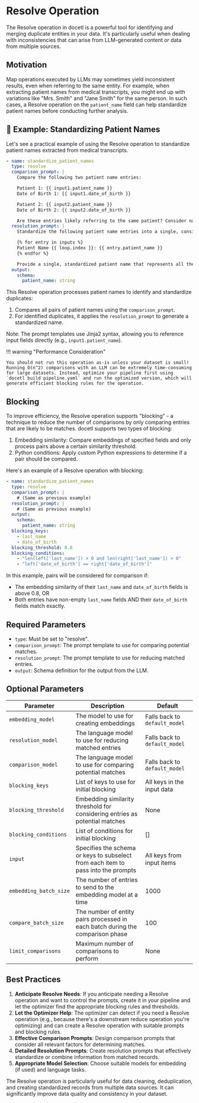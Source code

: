 # Resolve Operation

The Resolve operation in docetl is a powerful tool for identifying and merging duplicate entities in your data. It's particularly useful when dealing with inconsistencies that can arise from LLM-generated content or data from multiple sources.

## Motivation

Map operations executed by LLMs may sometimes yield inconsistent results, even when referring to the same entity. For example, when extracting patient names from medical transcripts, you might end up with variations like "Mrs. Smith" and "Jane Smith" for the same person. In such cases, a Resolve operation on the `patient_name` field can help standardize patient names before conducting further analysis.

## 🚀 Example: Standardizing Patient Names

Let's see a practical example of using the Resolve operation to standardize patient names extracted from medical transcripts.

```yaml
- name: standardize_patient_names
  type: resolve
  comparison_prompt: |
    Compare the following two patient name entries:

    Patient 1: {{ input1.patient_name }}
    Date of Birth 1: {{ input1.date_of_birth }}

    Patient 2: {{ input2.patient_name }}
    Date of Birth 2: {{ input2.date_of_birth }}

    Are these entries likely referring to the same patient? Consider name similarity and date of birth. Respond with "True" if they are likely the same patient, or "False" if they are likely different patients.
  resolution_prompt: |
    Standardize the following patient name entries into a single, consistent format:

    {% for entry in inputs %}
    Patient Name {{ loop.index }}: {{ entry.patient_name }}
    {% endfor %}

    Provide a single, standardized patient name that represents all the matched entries. Use the format "LastName, FirstName MiddleInitial" if available.
  output:
    schema:
      patient_name: string
```

This Resolve operation processes patient names to identify and standardize duplicates:

1. Compares all pairs of patient names using the `comparison_prompt`.
2. For identified duplicates, it applies the `resolution_prompt` to generate a standardized name.

Note: The prompt templates use Jinja2 syntax, allowing you to reference input fields directly (e.g., `input1.patient_name`).

!!! warning "Performance Consideration"

    You should not run this operation as-is unless your dataset is small! Running O(n^2) comparisons with an LLM can be extremely time-consuming for large datasets. Instead, optimize your pipeline first using `docetl build pipeline.yaml` and run the optimized version, which will generate efficient blocking rules for the operation.

## Blocking

To improve efficiency, the Resolve operation supports "blocking" - a technique to reduce the number of comparisons by only comparing entries that are likely to be matches. docetl supports two types of blocking:

1. Embedding similarity: Compare embeddings of specified fields and only process pairs above a certain similarity threshold.
2. Python conditions: Apply custom Python expressions to determine if a pair should be compared.

Here's an example of a Resolve operation with blocking:

```yaml
- name: standardize_patient_names
  type: resolve
  comparison_prompt: |
    # (Same as previous example)
  resolution_prompt: |
    # (Same as previous example)
  output:
    schema:
      patient_name: string
  blocking_keys:
    - last_name
    - date_of_birth
  blocking_threshold: 0.8
  blocking_conditions:
    - "len(left['last_name']) > 0 and len(right['last_name']) > 0"
    - "left['date_of_birth'] == right['date_of_birth']"
```

In this example, pairs will be considered for comparison if:

- The embedding similarity of their `last_name` and `date_of_birth` fields is above 0.8, OR
- Both entries have non-empty `last_name` fields AND their `date_of_birth` fields match exactly.

## Required Parameters

- `type`: Must be set to "resolve".
- `comparison_prompt`: The prompt template to use for comparing potential matches.
- `resolution_prompt`: The prompt template to use for reducing matched entries.
- `output`: Schema definition for the output from the LLM.

## Optional Parameters

| Parameter              | Description                                                                       | Default                       |
| ---------------------- | --------------------------------------------------------------------------------- | ----------------------------- |
| `embedding_model`      | The model to use for creating embeddings                                          | Falls back to `default_model` |
| `resolution_model`     | The language model to use for reducing matched entries                            | Falls back to `default_model` |
| `comparison_model`     | The language model to use for comparing potential matches                         | Falls back to `default_model` |
| `blocking_keys`        | List of keys to use for initial blocking                                          | All keys in the input data    |
| `blocking_threshold`   | Embedding similarity threshold for considering entries as potential matches       | None                          |
| `blocking_conditions`  | List of conditions for initial blocking                                           | []                            |
| `input`                | Specifies the schema or keys to subselect from each item to pass into the prompts | All keys from input items     |
| `embedding_batch_size` | The number of entries to send to the embedding model at a time                    | 1000                          |
| `compare_batch_size`   | The number of entity pairs processed in each batch during the comparison phase    | 100                           |
| `limit_comparisons`    | Maximum number of comparisons to perform                                          | None                          |

## Best Practices

1. **Anticipate Resolve Needs**: If you anticipate needing a Resolve operation and want to control the prompts, create it in your pipeline and let the optimizer find the appropriate blocking rules and thresholds.
2. **Let the Optimizer Help**: The optimizer can detect if you need a Resolve operation (e.g., because there's a downstream reduce operation you're optimizing) and can create a Resolve operation with suitable prompts and blocking rules.
3. **Effective Comparison Prompts**: Design comparison prompts that consider all relevant factors for determining matches.
4. **Detailed Resolution Prompts**: Create resolution prompts that effectively standardize or combine information from matched records.
5. **Appropriate Model Selection**: Choose suitable models for embedding (if used) and language tasks.

The Resolve operation is particularly useful for data cleaning, deduplication, and creating standardized records from multiple data sources. It can significantly improve data quality and consistency in your dataset.
